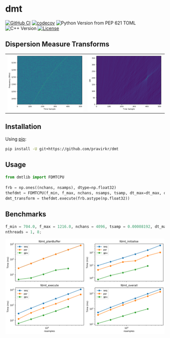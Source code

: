 # dmt

[![GitHub CI](https://github.com/pravirkr/dmt/actions/workflows/ci.yml/badge.svg)](https://github.com/pravirkr/dmt/actions/workflows/ci.yml)
[![codecov](https://codecov.io/gh/pravirkr/dmt/graph/badge.svg?token=17BGN5IIM9)](https://codecov.io/gh/pravirkr/dmt)
![Python Version from PEP 621 TOML](https://img.shields.io/python/required-version-toml?tomlFilePath=https%3A%2F%2Fraw.githubusercontent.com%2Fpravirkr%2Fdmt%2Fmain%2Fpyproject.toml)
![C++ Version](https://img.shields.io/badge/C%2B%2B-17-blue)
[![License](https://img.shields.io/github/license/pravirkr/dmt)](https://github.com/pravirkr/dmt/blob/main/LICENSE)

## Dispersion Measure Transforms
|           |           |
| --------- | --------- |
| ![](docs/waterfall.png) | ![](docs/dmt.png) |


## Installation

Using [pip](https://pip.pypa.io):

```bash
pip install -U git+https://github.com/pravirkr/dmt
```

## Usage

```python
from dmtlib import FDMTCPU

frb = np.ones((nchans, nsamps), dtype=np.float32)
thefdmt = FDMTCPU(f_min, f_max, nchans, nsamps, tsamp, dt_max=dt_max, dt_min=0, dt_step=1)
dmt_transform = thefdmt.execute(frb.astype(np.float32))
```

## Benchmarks

```python
f_min = 704.0, f_max = 1216.0, nchans = 4096, tsamp = 0.00008192, dt_max = 2048, nsamps = n;
nthreads = 1, 8;
```
![](bench/results/bench.png)


